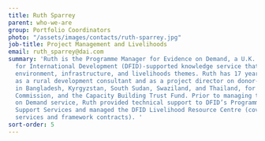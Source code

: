 ```yaml
---
title: Ruth Sparrey
parent: who-we-are
group: Portfolio Coordinators
photo: "/assets/images/contacts/ruth-sparrey.jpg"
job-title: Project Management and Livelihoods
email: ruth_sparrey@dai.com
summary: 'Ruth is the Programme Manager for Evidence on Demand, a U.K. Department
  for International Development (DFID)-supported knowledge service that covers climate,
  environment, infrastructure, and livelihoods themes. Ruth has 17 years of experience
  as a rural development consultant and as a project director on donor-funded projects
  in Bangladesh, Kyrgyzstan, South Sudan, Swaziland, and Thailand, for DFID, the European
  Commission, and the Capacity Building Trust Fund. Prior to managing the Evidence
  on Demand service, Ruth provided technical support to DFID’s Programme of Advisory
  Support Services and managed the DFID Livelihood Resource Centre (covering core
  services and framework contracts). '
sort-order: 5
---
```


